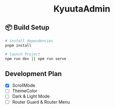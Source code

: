 <h1 align="center">KyuutaAdmin</h1>

## 📦 Build Setup

```bash
# install dependencies
pnpm install

# launch Project
npm run dev || npm run serve
```

## Development Plan

- [x] ScrollMode
- [ ] ThemeColor
- [ ] Dark & Light Mode
- [ ] Router Guard & Router Menu